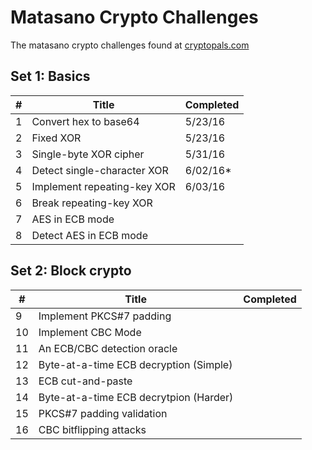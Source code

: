 # Matasano Crypto Challenges
The matasano crypto challenges found at [cryptopals.com](https://cryptopals.com)

## Set 1: Basics
| #  | Title                        | Completed |
|----|------------------------------|-----------|
| 1  | Convert hex to base64        |  5/23/16  | 
| 2  | Fixed XOR                    |  5/23/16  |
| 3  | Single-byte XOR cipher       |  5/31/16  |
| 4  | Detect single-character XOR  |  6/02/16\*|
| 5  | Implement repeating-key XOR  |  6/03/16  |
| 6  | Break repeating-key XOR      |           |
| 7  | AES in ECB mode              |           |
| 8  | Detect AES in ECB mode       |           |

## Set 2: Block crypto
| #  | Title                                  | Completed |
|----|----------------------------------------|-----------|
| 9  | Implement PKCS#7 padding               |           |
| 10 | Implement CBC Mode                     |           |
| 11 | An ECB/CBC detection oracle            |           |
| 12 | Byte-at-a-time ECB decryption (Simple) |           |
| 13 | ECB cut-and-paste                      |           |
| 14 | Byte-at-a-time ECB decrytpion (Harder) |           |
| 15 | PKCS#7 padding validation              |           |
| 16 | CBC bitflipping attacks                |           |
